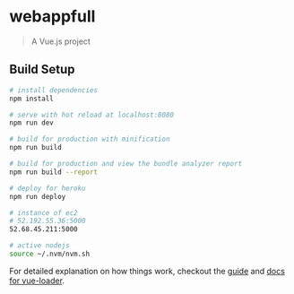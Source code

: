 # webappfull

> A Vue.js project

## Build Setup

``` bash
# install dependencies
npm install

# serve with hot reload at localhost:8080
npm run dev

# build for production with minification
npm run build

# build for production and view the bundle analyzer report
npm run build --report

# deploy for heroku
npm run deploy

# instance of ec2
# 52.192.55.36:5000
52.68.45.211:5000

# active nodejs
source ~/.nvm/nvm.sh

```


For detailed explanation on how things work, checkout the [guide](http://vuejs-templates.github.io/webpack/) and [docs for vue-loader](http://vuejs.github.io/vue-loader).

